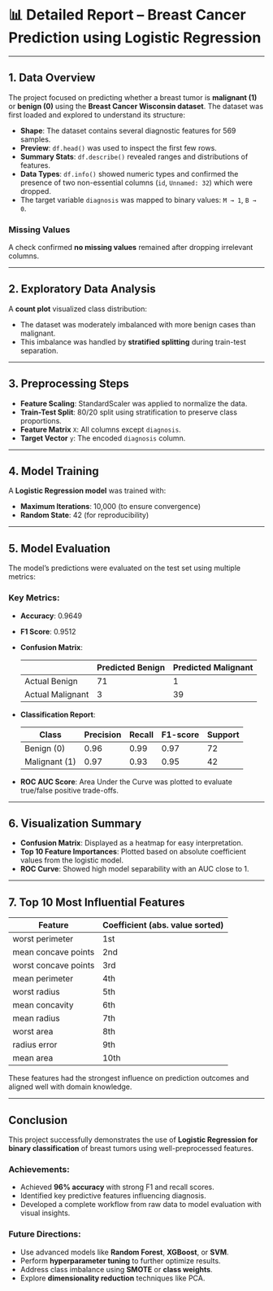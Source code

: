 # 📊 Detailed Report – Breast Cancer Prediction using Logistic Regression

---

## 1. **Data Overview**

The project focused on predicting whether a breast tumor is **malignant (1)** or **benign (0)** using the **Breast Cancer Wisconsin dataset**. The dataset was first loaded and explored to understand its structure:

* **Shape**: The dataset contains several diagnostic features for 569 samples.
* **Preview**: `df.head()` was used to inspect the first few rows.
* **Summary Stats**: `df.describe()` revealed ranges and distributions of features.
* **Data Types**: `df.info()` showed numeric types and confirmed the presence of two non-essential columns (`id`, `Unnamed: 32`) which were dropped.
* The target variable `diagnosis` was mapped to binary values: `M → 1`, `B → 0`.

### Missing Values

A check confirmed **no missing values** remained after dropping irrelevant columns.

---

## 2. **Exploratory Data Analysis**

A **count plot** visualized class distribution:

* The dataset was moderately imbalanced with more benign cases than malignant.
* This imbalance was handled by **stratified splitting** during train-test separation.

---

## 3. **Preprocessing Steps**

* **Feature Scaling**: StandardScaler was applied to normalize the data.
* **Train-Test Split**: 80/20 split using stratification to preserve class proportions.
* **Feature Matrix** `X`: All columns except `diagnosis`.
* **Target Vector** `y`: The encoded `diagnosis` column.

---

## 4. **Model Training**

A **Logistic Regression model** was trained with:

* **Maximum Iterations**: 10,000 (to ensure convergence)
* **Random State**: 42 (for reproducibility)

---

## 5. **Model Evaluation**

The model’s predictions were evaluated on the test set using multiple metrics:

### Key Metrics:

* **Accuracy**: 0.9649

* **F1 Score**: 0.9512

* **Confusion Matrix**:

  |                  | Predicted Benign | Predicted Malignant |
  | ---------------- | ---------------- | ------------------- |
  | Actual Benign    | 71               | 1                   |
  | Actual Malignant | 3                | 39                  |

* **Classification Report**:

  | Class         | Precision | Recall | F1-score | Support |
  | ------------- | --------- | ------ | -------- | ------- |
  | Benign (0)    | 0.96      | 0.99   | 0.97     | 72      |
  | Malignant (1) | 0.97      | 0.93   | 0.95     | 42      |

* **ROC AUC Score**: Area Under the Curve was plotted to evaluate true/false positive trade-offs.

---

## 6. **Visualization Summary**

* **Confusion Matrix**: Displayed as a heatmap for easy interpretation.
* **Top 10 Feature Importances**: Plotted based on absolute coefficient values from the logistic model.
* **ROC Curve**: Showed high model separability with an AUC close to 1.

---

## 7. **Top 10 Most Influential Features**

| Feature              | Coefficient (abs. value sorted) |
| -------------------- | ------------------------------- |
| worst perimeter      | 1st                             |
| mean concave points  | 2nd                             |
| worst concave points | 3rd                             |
| mean perimeter       | 4th                             |
| worst radius         | 5th                             |
| mean concavity       | 6th                             |
| mean radius          | 7th                             |
| worst area           | 8th                             |
| radius error         | 9th                             |
| mean area            | 10th                            |

These features had the strongest influence on prediction outcomes and aligned well with domain knowledge.

---

## Conclusion

This project successfully demonstrates the use of **Logistic Regression for binary classification** of breast tumors using well-preprocessed features.

### Achievements:

* Achieved **96% accuracy** with strong F1 and recall scores.
* Identified key predictive features influencing diagnosis.
* Developed a complete workflow from raw data to model evaluation with visual insights.

### Future Directions:

* Use advanced models like **Random Forest**, **XGBoost**, or **SVM**.
* Perform **hyperparameter tuning** to further optimize results.
* Address class imbalance using **SMOTE** or **class weights**.
* Explore **dimensionality reduction** techniques like PCA.